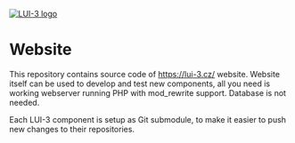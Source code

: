 [![LUI-3 logo](http://content.github.lui-3.cz/LUI-3_logo-small.png)](//lui-3.cz/)
# Website

This repository contains source code of https://lui-3.cz/ website. Website itself can be used to develop and test new components, all you need is working webserver running PHP with mod_rewrite support. Database is not needed.

Each LUI-3 component is setup as Git submodule, to make it easier to push new changes to their repositories.
